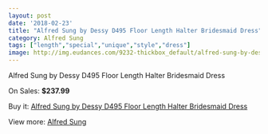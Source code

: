 ```yaml
---
layout: post
date: '2018-02-23'
title: "Alfred Sung by Dessy D495 Floor Length Halter Bridesmaid Dress"
category: Alfred Sung
tags: ["length","special","unique","style","dress"]
image: http://img.eudances.com/9232-thickbox_default/alfred-sung-by-dessy-d495-floor-length-halter-bridesmaid-dress.jpg
---
```

Alfred Sung by Dessy D495 Floor Length Halter Bridesmaid Dress

On Sales: **$237.99**
<a href="https://www.eudances.com/en/alfred-sung/3094-alfred-sung-by-dessy-d495-floor-length-halter-bridesmaid-dress.html"><amp-img layout="responsive" width="600" height="600" src="//img.eudances.com/9232-thickbox_default/alfred-sung-by-dessy-d495-floor-length-halter-bridesmaid-dress.jpg" alt="Alfred Sung by Dessy D495 Floor Length Halter Bridesmaid Dress 0" /></a>
<a href="https://www.eudances.com/en/alfred-sung/3094-alfred-sung-by-dessy-d495-floor-length-halter-bridesmaid-dress.html"><amp-img layout="responsive" width="600" height="600" src="//img.eudances.com/9235-thickbox_default/alfred-sung-by-dessy-d495-floor-length-halter-bridesmaid-dress.jpg" alt="Alfred Sung by Dessy D495 Floor Length Halter Bridesmaid Dress 1" /></a>
<a href="https://www.eudances.com/en/alfred-sung/3094-alfred-sung-by-dessy-d495-floor-length-halter-bridesmaid-dress.html"><amp-img layout="responsive" width="600" height="600" src="//img.eudances.com/9234-thickbox_default/alfred-sung-by-dessy-d495-floor-length-halter-bridesmaid-dress.jpg" alt="Alfred Sung by Dessy D495 Floor Length Halter Bridesmaid Dress 2" /></a>
<a href="https://www.eudances.com/en/alfred-sung/3094-alfred-sung-by-dessy-d495-floor-length-halter-bridesmaid-dress.html"><amp-img layout="responsive" width="600" height="600" src="//img.eudances.com/9233-thickbox_default/alfred-sung-by-dessy-d495-floor-length-halter-bridesmaid-dress.jpg" alt="Alfred Sung by Dessy D495 Floor Length Halter Bridesmaid Dress 3" /></a>

Buy it: [Alfred Sung by Dessy D495 Floor Length Halter Bridesmaid Dress](https://www.eudances.com/en/alfred-sung/3094-alfred-sung-by-dessy-d495-floor-length-halter-bridesmaid-dress.html "Alfred Sung by Dessy D495 Floor Length Halter Bridesmaid Dress")

View more: [Alfred Sung](https://www.eudances.com/en/52-alfred-sung "Alfred Sung")
